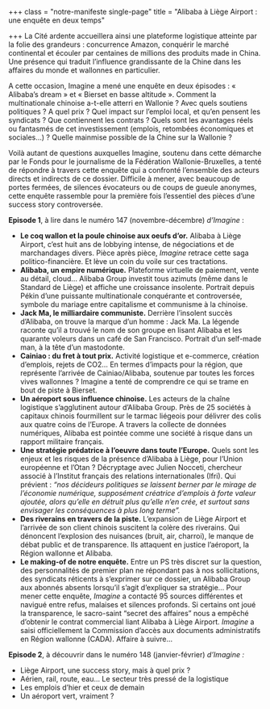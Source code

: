 +++
class = "notre-manifeste single-page"
title = "Alibaba à Liège Airport : une enquête en deux temps"

+++
La Cité ardente accueillera ainsi une plateforme logistique atteinte par la folie des grandeurs : concurrence Amazon, conquérir le marché continental et écouler par centaines de millions des produits made in China. Une présence qui traduit l’influence grandissante de la Chine dans les affaires du monde et wallonnes en particulier. 

A cette occasion, Imagine a mené une enquête en deux épisodes : « Alibaba’s dream » et « Bierset en basse altitude ». Comment la multinationale chinoise a-t-elle atterri en Wallonie ? Avec quels soutiens politiques ? A quel prix ? Quel impact sur l’emploi local, et qu’en pensent les syndicats ? Que contiennent les contrats ? Quels sont les avantages réels ou fantasmés de cet investissement (emplois, retombées économiques et sociales…) ? Quelle mainmise possible de la Chine sur la Wallonie ?

Voilà autant de questions auxquelles Imagine, soutenu dans cette démarche par le Fonds pour le journalisme de la Fédération Wallonie-Bruxelles, a tenté de répondre à travers cette enquête qui a confronté l’ensemble des acteurs directs et indirects de ce dossier. Difficile à mener, avec beaucoup de portes fermées, de silences évocateurs ou de coups de gueule anonymes, cette enquête rassemble pour la première fois l’essentiel des pièces d’une success story controversée.

**Episode 1**, à lire dans le numéro 147 (novembre-décembre) _d’Imagine_ :

* **Le coq wallon et la poule chinoise aux oeufs d’or.** Alibaba à Liège Airport, c’est huit ans de lobbying intense, de négociations et de marchandages divers. Pièce après pièce, _Imagine_ retrace cette saga politico-financière. Et lève un coin du voile sur ces tractations.
* **Alibaba, un empire numérique.** Plateforme virtuelle de paiement, vente au détail, cloud… Alibaba Group investit tous azimuts (même dans le Standard de Liège) et affiche une croissance insolente. Portrait depuis Pékin d’une puissante multinationale conquérante et controversée, symbole du mariage entre capitalisme et communisme à la chinoise.
* **Jack Ma, le milliardaire communiste.** Derrière l’insolent succès d’Alibaba, on trouve la marque d’un homme : Jack Ma. La légende raconte qu’il a trouvé le nom de son groupe en lisant Alibaba et les quarante voleurs dans un café de San Francisco. Portrait d’un self-made man, à la tête d’un mastodonte.
* **Cainiao : du fret à tout prix.** Activité logistique et e-commerce, création d’emplois, rejets de CO2… En termes d’impacts pour la région, que représente l’arrivée de Cainiao/Alibaba, soutenue par toutes les forces vives wallonnes ? Imagine a tenté de comprendre ce qui se trame en bout de piste à Bierset.
* **Un aéroport sous influence chinoise.** Les acteurs de la chaîne logistique s’agglutinent autour d’Alibaba Group. Près de 25 sociétés à capitaux chinois fourmillent sur le tarmac liégeois pour délivrer des colis aux quatre coins de l’Europe. A travers la collecte de données numériques, Alibaba est pointée comme une société à risque dans un rapport militaire français.
* **Une stratégie prédatrice à l’oeuvre dans toute l’Europe.** Quels sont les enjeux et les risques de la présence d’Alibaba à Liège, pour l’Union européenne et l’Otan ? Décryptage avec Julien Nocceti, chercheur associé à l’Institut français des relations internationales (Ifri). Qui prévient : _“nos décideurs politiques se laissent berner par le mirage de l’économie numérique, supposément créatrice d’emplois à forte valeur ajoutée, alors qu’elle en détruit plus qu’elle n’en crée, et surtout sans envisager les conséquences à plus long terme”._
* **Des riverains en travers de la piste.** L’expansion de Liège Airport et l’arrivée de son client chinois suscitent la colère des riverains. Qui dénoncent l’explosion des nuisances (bruit, air, charroi), le manque de débat public et de transparence. Ils attaquent en justice l’aéroport, la Région wallonne et Alibaba.
* **Le making-of de notre enquête.** Entre un PS très discret sur la question, des personnalités de premier plan ne répondant pas à nos sollicitations, des syndicats réticents à s’exprimer sur ce dossier, un Alibaba Group aux abonnés absents lorsqu’il s’agit d’expliquer sa stratégie… Pour mener cette enquête, _Imagine_ a contacté 95 sources différentes et navigué entre refus, malaises et silences profonds. Si certains ont joué la transparence, le sacro-saint “secret des affaires” nous a empêché d’obtenir le contrat commercial liant Alibaba à Liège Airport. _Imagine_ a saisi officiellement la Commission d’accès aux documents administratifs en Région wallonne (CADA). Affaire à suivre…

**Episode 2**, à découvrir dans le numéro 148 (janvier-février) _d’Imagine :_

* Liège Airport, une success story, mais à quel prix ?
* Aérien, rail, route, eau… Le secteur très pressé de la logistique
* Les emplois d’hier et ceux de demain
* Un aéroport vert, vraiment ?